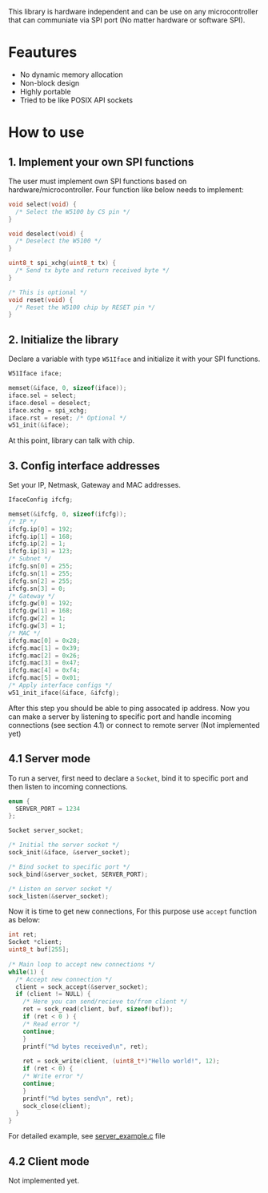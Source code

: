 This library is hardware independent and can be use on any microcontroller
that can communiate via SPI port (No matter hardware or software SPI).

# Feautures
* No dynamic memory allocation
* Non-block design
* Highly portable
* Tried to be like POSIX API sockets

# How to use

## 1. Implement your own SPI functions
The user must implement own SPI functions based on hardware/microcontroller.
Four function like below needs to implement:

```c
void select(void) {
  /* Select the W5100 by CS pin */
}

void deselect(void) {
  /* Deselect the W5100 */
}

uint8_t spi_xchg(uint8_t tx) {
  /* Send tx byte and return received byte */
}

/* This is optional */
void reset(void) {
  /* Reset the W5100 chip by RESET pin */
}
```

## 2. Initialize the library
Declare a variable with type `W51Iface` and initialize it with
your SPI functions.

```c
W51Iface iface;

memset(&iface, 0, sizeof(iface));
iface.sel = select;
iface.desel = deselect;
iface.xchg = spi_xchg;
iface.rst = reset; /* Optional */
w51_init(&iface);
```

At this point, library can talk with chip.

## 3. Config interface addresses
Set your IP, Netmask, Gateway and MAC addresses.

```c
IfaceConfig ifcfg;

memset(&ifcfg, 0, sizeof(ifcfg));
/* IP */
ifcfg.ip[0] = 192;
ifcfg.ip[1] = 168;
ifcfg.ip[2] = 1;
ifcfg.ip[3] = 123;
/* Subnet */
ifcfg.sn[0] = 255;
ifcfg.sn[1] = 255;
ifcfg.sn[2] = 255;
ifcfg.sn[3] = 0;
/* Gateway */
ifcfg.gw[0] = 192;
ifcfg.gw[1] = 168;
ifcfg.gw[2] = 1;
ifcfg.gw[3] = 1;
/* MAC */
ifcfg.mac[0] = 0x28;
ifcfg.mac[1] = 0x39;
ifcfg.mac[2] = 0x26;
ifcfg.mac[3] = 0x47;
ifcfg.mac[4] = 0xf4;
ifcfg.mac[5] = 0x01;
/* Apply interface configs */
w51_init_iface(&iface, &ifcfg);
```

After this step you should be able to ping assocated ip address.
Now you can make a server by listening to specific port and
handle incoming connections (see section 4.1) or connect to
remote server (Not implemented yet)

## 4.1 Server mode
To run a server, first need to declare a `Socket`, bind it to
specific port and then listen to incoming connections.

```c
enum {
  SERVER_PORT = 1234
};

Socket server_socket;

/* Initial the server socket */
sock_init(&iface, &server_socket);

/* Bind socket to specific port */
sock_bind(&server_socket, SERVER_PORT);

/* Listen on server socket */
sock_listen(&server_socket);
```

Now it is time to get new connections, For this purpose use
`accept` function as below:

```c
int ret;
Socket *client;
uint8_t buf[255];
  
/* Main loop to accept new connections */
while(1) {
  /* Accept new connection */
  client = sock_accept(&server_socket);
  if (client != NULL) {
    /* Here you can send/recieve to/from client */
    ret = sock_read(client, buf, sizeof(buf));
    if (ret < 0 ) {
	/* Read error */
	continue;
    }
    printf("%d bytes received\n", ret);
    
    ret = sock_write(client, (uint8_t*)"Hello world!", 12);
    if (ret < 0) {
	/* Write error */
	continue;
    }
    printf("%d bytes send\n", ret);
    sock_close(client);
  }
}
```

For detailed example, see
[server_example.c](./server_example.c)
file

## 4.2 Client mode

Not implemented yet.